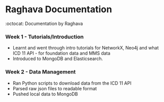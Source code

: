 # Raghava Documentation
:octocat: Documentation by Raghava


### Week 1 - Tutorials/Introduction
- Learnt and went through intro tutorials for NetworkX, Neo4j and what ICD 11 API - for foundation data and MMS data
- Introduced to MongoDB and Elasticsearch.

### Week 2 - Data Management
- Ran Python scripts to download data from the ICD 11 API 
- Parsed raw json files to readable format
- Pushed local data to MongoDB